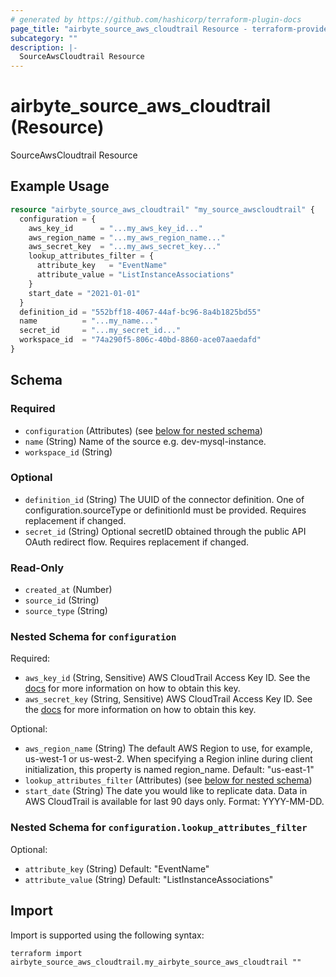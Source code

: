 ```yaml
---
# generated by https://github.com/hashicorp/terraform-plugin-docs
page_title: "airbyte_source_aws_cloudtrail Resource - terraform-provider-airbyte"
subcategory: ""
description: |-
  SourceAwsCloudtrail Resource
---
```


# airbyte_source_aws_cloudtrail (Resource)

SourceAwsCloudtrail Resource

## Example Usage

```terraform
resource "airbyte_source_aws_cloudtrail" "my_source_awscloudtrail" {
  configuration = {
    aws_key_id      = "...my_aws_key_id..."
    aws_region_name = "...my_aws_region_name..."
    aws_secret_key  = "...my_aws_secret_key..."
    lookup_attributes_filter = {
      attribute_key   = "EventName"
      attribute_value = "ListInstanceAssociations"
    }
    start_date = "2021-01-01"
  }
  definition_id = "552bff18-4067-44af-bc96-8a4b1825bd55"
  name          = "...my_name..."
  secret_id     = "...my_secret_id..."
  workspace_id  = "74a290f5-806c-40bd-8860-ace07aaedafd"
}
```

<!-- schema generated by tfplugindocs -->
## Schema

### Required

- `configuration` (Attributes) (see [below for nested schema](#nestedatt--configuration))
- `name` (String) Name of the source e.g. dev-mysql-instance.
- `workspace_id` (String)

### Optional

- `definition_id` (String) The UUID of the connector definition. One of configuration.sourceType or definitionId must be provided. Requires replacement if changed.
- `secret_id` (String) Optional secretID obtained through the public API OAuth redirect flow. Requires replacement if changed.

### Read-Only

- `created_at` (Number)
- `source_id` (String)
- `source_type` (String)

<a id="nestedatt--configuration"></a>
### Nested Schema for `configuration`

Required:

- `aws_key_id` (String, Sensitive) AWS CloudTrail Access Key ID. See the <a href="https://docs.airbyte.com/integrations/sources/aws-cloudtrail">docs</a> for more information on how to obtain this key.
- `aws_secret_key` (String, Sensitive) AWS CloudTrail Access Key ID. See the <a href="https://docs.airbyte.com/integrations/sources/aws-cloudtrail">docs</a> for more information on how to obtain this key.

Optional:

- `aws_region_name` (String) The default AWS Region to use, for example, us-west-1 or us-west-2. When specifying a Region inline during client initialization, this property is named region_name. Default: "us-east-1"
- `lookup_attributes_filter` (Attributes) (see [below for nested schema](#nestedatt--configuration--lookup_attributes_filter))
- `start_date` (String) The date you would like to replicate data. Data in AWS CloudTrail is available for last 90 days only. Format: YYYY-MM-DD.

<a id="nestedatt--configuration--lookup_attributes_filter"></a>
### Nested Schema for `configuration.lookup_attributes_filter`

Optional:

- `attribute_key` (String) Default: "EventName"
- `attribute_value` (String) Default: "ListInstanceAssociations"

## Import

Import is supported using the following syntax:

```shell
terraform import airbyte_source_aws_cloudtrail.my_airbyte_source_aws_cloudtrail ""
```
